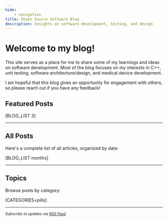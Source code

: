 ```yaml
---
hide:
    - navigation
title: Okyen Source Software Blog
description: Insights on software development, testing, and design
---
```


# Welcome to my blog!

This site serves as a place for me to share some of my learnings and ideas on software development. Most of the blog focuses on my interests in C++, unit testing, software architecture/design, and medical device development.

I am hopeful that this blog gives an opportunity for engagement with others, so please reach out if you have any feedback!

## Featured Posts
[BLOG_LIST 3]

---

## All Posts
Here's a complete list of all articles, organized by date:

[BLOG_LIST months]

---

## Topics
Browse posts by category:

[CATEGORIES=pills]

---

<small>*Subscribe to updates via [RSS Feed](/feed_rss_created.xml)*</small>
